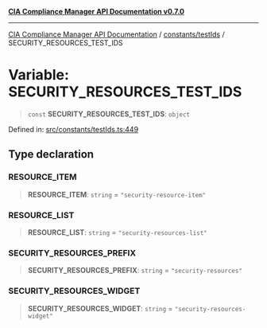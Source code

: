 [**CIA Compliance Manager API Documentation v0.7.0**](../../../README.md)

***

[CIA Compliance Manager API Documentation](../../../modules.md) / [constants/testIds](../README.md) / SECURITY\_RESOURCES\_TEST\_IDS

# Variable: SECURITY\_RESOURCES\_TEST\_IDS

> `const` **SECURITY\_RESOURCES\_TEST\_IDS**: `object`

Defined in: [src/constants/testIds.ts:449](https://github.com/Hack23/cia-compliance-manager/blob/a904e43458f81faf7066f9da9fc149cc9f6e236d/src/constants/testIds.ts#L449)

## Type declaration

### RESOURCE\_ITEM

> **RESOURCE\_ITEM**: `string` = `"security-resource-item"`

### RESOURCE\_LIST

> **RESOURCE\_LIST**: `string` = `"security-resources-list"`

### SECURITY\_RESOURCES\_PREFIX

> **SECURITY\_RESOURCES\_PREFIX**: `string` = `"security-resources"`

### SECURITY\_RESOURCES\_WIDGET

> **SECURITY\_RESOURCES\_WIDGET**: `string` = `"security-resources-widget"`
